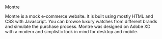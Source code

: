 Montre

Montre is a mock e-commerce website. It is built using mostly HTML and CSS with Javascript. You can browse luxury watches from different brands and simulate the purchase process. 
Montre was designed on Adobe XD with a modern and simplistic look in mind for desktop and mobile. 
